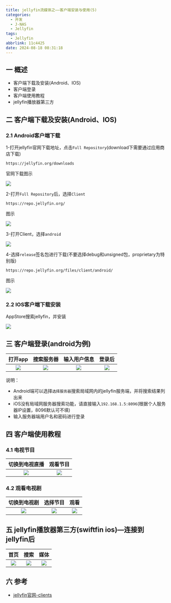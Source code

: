 ```yaml
---
title: jellyfin流媒体之——客户端安装与使用(5)
categories:
  - 开发
  - J-NAS
  - Jellyfin
tags:
  - Jellyfin
abbrlink: 11c4425
date: 2024-08-18 08:31:18
---
```

## 一 概述

* 客户端下载及安装(Android、IOS)
* 客户端登录
* 客户端使用教程
* jellyfin播放器第三方

<!--more-->

## 二 客户端下载及安装(Android、IOS)

### 2.1 Android客户端下载

1-打开jellyfin官网下载地址，点击`Full Repository`(download下需要通过应用商店下载)

```
https://jellyfin.org/downloads
```

官网下载图示

![][1]

2-打开`Full Repository`后，选择`Client`

```
https://repo.jellyfin.org/
```

图示

![][2]

3-打开Client，选择`android`

![][3]

4-选择`release`签名包进行下载(不要选择debug和unsigned包，proprietary为特别版)

```
https://repo.jellyfin.org/files/client/android/
```

图示

![][4]

### 2.2 IOS客户端下载安装

AppStore搜索jellyfin，并安装

![][5]

## 三 客户端登录(android为例)

| 打开app | 搜索服务器 | 输入用户信息 | 登录后 |
| :-----: | :--------: | :----------: | :----: |
| ![][6]  |   ![][7]   |    ![][8]    | ![][9] |

说明：

* Android端可以选择`选择服务器`搜索局域网内的jellyfin服务端，并将搜索结果列出来
* iOS没有局域网服务器搜索功能，请直接输入`192.168.1.5:8096`(根据个人服务器IP设置，8096默认可不填)
* 输入服务器端用户名和密码进行登录

## 四 客户端使用教程

### 4.1 电视节目

| 切换到电视直播 | 观看节目 |
| :------------: | :------: |
|    ![][10]     | ![][11]  |

### 4.2 观看电视剧

| 切换到电视剧 | 选择节目 |  观看   |
| :----------: | :------: | :-----: |
|   ![][12]    | ![][13]  | ![][14] |

## 五 jellyfin播放器第三方(swiftfin ios)—连接到jellyfin后

|  首页   |  搜索   |  媒体   |
| :-----: | :-----: | :-----: |
| ![][15] | ![][16] | ![][17] |

## 六 参考

* [jellyfin官网-clients](https://jellyfin.org/docs/general/clients/)



[1]:https://cdn.jsdelivr.net/gh/PGzxc/CDN/blog-nas/jellyfin-5-client-website-1.png
[2]:https://cdn.jsdelivr.net/gh/PGzxc/CDN/blog-nas/jellyfin-5-client-binay-2.png
[3]:https://cdn.jsdelivr.net/gh/PGzxc/CDN/blog-nas/jellyfin-5-client-android-3.png
[4]:https://cdn.jsdelivr.net/gh/PGzxc/CDN/blog-nas/jellyfin-5-client-android-release-4.png
[5]:https://cdn.jsdelivr.net/gh/PGzxc/CDN/blog-nas/jellyfin-5-client-ios-appstore-5.png
[6]:https://cdn.jsdelivr.net/gh/PGzxc/CDN/blog-nas/jellyfin-5-client-android-open-6.png
[7]:https://cdn.jsdelivr.net/gh/PGzxc/CDN/blog-nas/jellyfin-5-client-android-seach-7.png
[8]:https://cdn.jsdelivr.net/gh/PGzxc/CDN/blog-nas/jellyfin-5-client-android-login-8.png
[9]:https://cdn.jsdelivr.net/gh/PGzxc/CDN/blog-nas/jellyfin-5-client-android-home-9.png
[10]:https://cdn.jsdelivr.net/gh/PGzxc/CDN/blog-nas/jellyfin-5-client-android-live-tab-10.png
[11]:https://cdn.jsdelivr.net/gh/PGzxc/CDN/blog-nas/jellyfin-5-client-android-live-play-11.png
[12]:https://cdn.jsdelivr.net/gh/PGzxc/CDN/blog-nas/jellyfin-5-client-android-lanmu-tab-12.png
[13]:https://cdn.jsdelivr.net/gh/PGzxc/CDN/blog-nas/jellyfin-5-client-android-lanmu-choice-13.png
[14]:https://cdn.jsdelivr.net/gh/PGzxc/CDN/blog-nas/jellyfin-5-client-android-lanmu-play-14.png
[15]:https://cdn.jsdelivr.net/gh/PGzxc/CDN/blog-nas/jellyfin-5-client-swiftfin-home-15.png
[16]:https://cdn.jsdelivr.net/gh/PGzxc/CDN/blog-nas/jellyfin-5-client-swiftfin-search-16.png
[17]:https://cdn.jsdelivr.net/gh/PGzxc/CDN/blog-nas/jellyfin-5-client-swiftfin-media-17.png